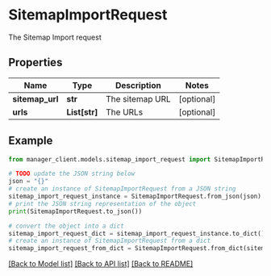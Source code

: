 # SitemapImportRequest

The Sitemap Import request

## Properties

Name | Type | Description | Notes
------------ | ------------- | ------------- | -------------
**sitemap_url** | **str** | The sitemap URL | [optional] 
**urls** | **List[str]** | The URLs | [optional] 

## Example

```python
from manager_client.models.sitemap_import_request import SitemapImportRequest

# TODO update the JSON string below
json = "{}"
# create an instance of SitemapImportRequest from a JSON string
sitemap_import_request_instance = SitemapImportRequest.from_json(json)
# print the JSON string representation of the object
print(SitemapImportRequest.to_json())

# convert the object into a dict
sitemap_import_request_dict = sitemap_import_request_instance.to_dict()
# create an instance of SitemapImportRequest from a dict
sitemap_import_request_from_dict = SitemapImportRequest.from_dict(sitemap_import_request_dict)
```
[[Back to Model list]](../README.md#documentation-for-models) [[Back to API list]](../README.md#documentation-for-api-endpoints) [[Back to README]](../README.md)


